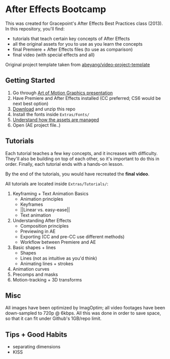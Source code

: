 # After Effects Bootcamp

This was created for Gracepoint's After Effects Best Practices class (2013). In this repository, you'll find:

- tutorials that teach certain key concepts of After Effects
- all the original assets for you to use as you learn the concepts
- final Premiere + After Effects files (to use as comparison)
- final video (with special effects and all)

Original project template taken from [abeyang/video-project-template][1]

## Getting Started

1. Go through [Art of Motion Graphics presentation][2]
2. Have Premiere and After Effects installed (CC preferred; CS6 would be next best option)
3. [Download][3] and unzip this repo
4. Install the fonts inside `Extras/Fonts/`
5. [Understand how the assets are managed][4]
6. Open (AE project file..)

## Tutorials

Each tutorial teaches a few key concepts, and it increases with difficulty. They'll also be building on top of each other, so it's important to do this in order. Finally, each tutorial ends with a hands-on lesson.

By the end of the tutorials, you would have recreated the **final video**.

All tutorials are located inside `Extras/Tutorials/`:

1. Keyframing + Text Animation Basics
	- Animation principles
	- Keyframes
	- ||Linear vs. easy-ease||
	- Text animation
2. Understanding After Effects
	- Composition principles
	- Previewing in AE
	- Exporting (CC and pre-CC use different methods)
	- Workflow between Premiere and AE
3. Basic shapes + lines 
	- Shapes
	- Lines (not as intuitive as you'd think)
	- Animating lines + strokes
4. Animation curves
5. Precomps and masks
6. Motion-tracking + 3D transforms

## Misc

All images have been optimized by ImagOptim; all video footages have been down-sampled to 720p @ 6kbps. All this was done in order to save space, so that it can fit under Github's 1GB/repo limit.

## Tips + Good Habits

- separating dimensions
- KISS

[1]:	https://github.com/abeyang/video-project-template
[2]:	https://speakerdeck.com/abeyang/art-of-motion-graphics
[3]:	https://github.com/abeyang/after-effects-bootcamp/archive/master.zip
[4]:	https://github.com/abeyang/video-project-template